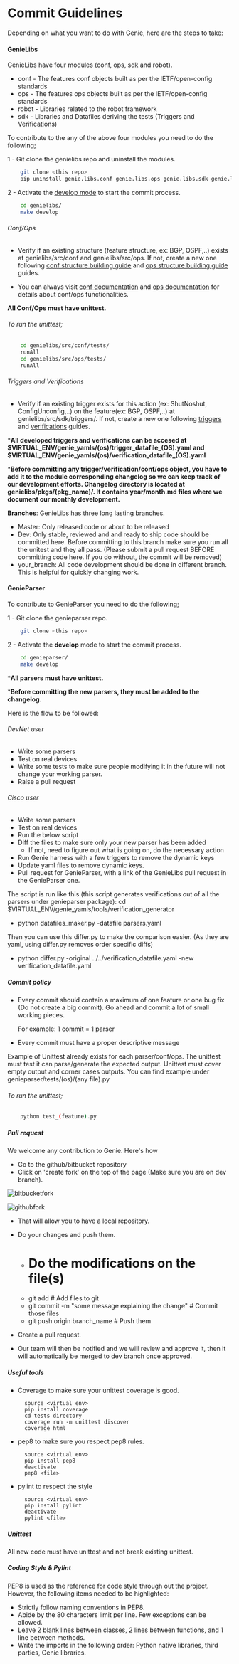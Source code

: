 # Commit Guidelines

Depending on what you want to do with Genie, here are the steps to take:

#### GenieLibs

GenieLibs have four modules (conf, ops, sdk and robot).

* conf  - The features conf objects built as per the IETF/open-config standards
* ops   - The features ops objects built as per the IETF/open-config standards
* robot - Libraries related to the robot framework
* sdk   - Libraries and Datafiles deriving the tests (Triggers and Verifications)

To contribute to the any of the above four modules you need to do the following;

1 - Git clone the genielibs repo and uninstall the modules.

```bash
    git clone <this repo>
    pip uninstall genie.libs.conf genie.libs.ops genie.libs.sdk genie.libs.robot
```

2 - Activate the [develop mode] to start the commit process.

```bash
    cd genielibs/
    make develop
```

[develop mode]: http://setuptools.readthedocs.io/en/latest/setuptools.html#develop-deploy-the-project-source-in-development-mode

###### Conf/Ops

* Verify if an existing structure (feature structure, ex: BGP, OSPF,..) exists at
genielibs/src/conf and genielibs/src/ops. If not, create a new one following
[conf structure building guide](CONF.md) and [ops structure building guide](OPS.md) guides.

* You can always visit [conf documentation] and [ops documentation] for details
about conf/ops functionalities.

[conf documentation]: https://pubhub.devnetcloud.com/media/pyats-packages/docs/genie/Conf/index.html
[ops documentation]: https://pubhub.devnetcloud.com/media/pyats-packages/docs/genie/Ops/index.html

********All Conf/Ops must have unittest.********

###### To run the unittest;

```bash
    cd genielibs/src/conf/tests/
    runAll
    cd genielibs/src/ops/tests/
    runAll
```

###### Triggers and Verifications

* Verify if an existing trigger exists for this action (ex: ShutNoshut,
ConfigUnconfig,..) on the feature(ex: BGP, OSPF,..) at genielibs/src/sdk/triggers/. If not, create a new one
following [triggers] and [verifications] guides.

*********All developed triggers and verifications can be accesed at
$VIRTUAL_ENV/genie_yamls/(os)/trigger_datafile_(OS).yaml and
$VIRTUAL_ENV/genie_yamls/(os)/verification_datafile_(OS).yaml********

[triggers]: https://pubhub.devnetcloud.com/media/pyats-packages/docs/genie/harness/developer/triggers.html
[verifications]: https://pubhub.devnetcloud.com/media/pyats-packages/docs/genie/harness/developer/verifications.html

*********Before committing any trigger/verification/conf/ops object, you have to add it
to the module corresponding changelog so we can keep track of our development efforts. Changelog directory is
located at genielibs/pkgs/(pkg_name)/. It contains year/month.md files where we document our monthly
development.********

__Branches__: GenieLibs has three long lasting branches.

* Master: Only released code or about to be released
* Dev: Only stable, reviewed and and ready to ship code should be committed here. Before committing to this branch make sure you run all the unitest and they all pass. (Please submit a pull request BEFORE committing code here. If you do without, the commit will be removed)
* your_branch: All code development should be done in different branch. This is helpful for quickly changing work.


#### GenieParser

To contribute to GenieParser you need to do the following;

1 - Git clone the genieparser repo.

```bash
    git clone <this repo>
```

2 - Activate the __develop__ mode to start the commit process.

```bash
    cd genieparser/
    make develop
```

*********All parsers must have unittest.********

*********Before committing the new parsers, they must be added to the changelog.********

Here is the flow to be followed:

###### DevNet user

* Write some parsers
* Test on real devices
* Write some tests to make sure people modifying it in the future will not change your working parser.
* Raise a pull request

###### Cisco user

* Write some parsers
* Test on real devices
* Run the below script
* Diff the files to make sure only your new parser has been added
    * If not, need to figure out what is going on, do the necessary action
* Run Genie harness with a few triggers to remove the dynamic keys
* Update yaml files to remove dynamic keys.
* Pull request for GenieParser, with a link of the GenieLibs pull request in
the GenieParser one.
 
The script is run like this (this script generates verifications out of all the parsers under genieparser package):
cd $VIRTUAL_ENV/genie_yamls/tools/verification_generator
 
- python datafiles_maker.py -datafile parsers.yaml
 
Then you can use this differ.py to make the comparison easier. (As they are yaml, using differ.py removes order specific diffs)
 
- python differ.py -original ../../verification_datafile.yaml -new verification_datafile.yaml

##### Commit policy

* Every commit should contain a maximum of one feature or one bug fix (Do not
create a big commit). Go ahead and commit a lot of small working pieces. 

    For example: 1 commit = 1 parser

* Every commit must have a proper descriptive message


Example of Unittest already exists for each parser/conf/ops. The unittest must
test it can parse/generate the expected output. Unittest must cover empty output
and corner cases outputs. You can find example under genieparser/tests/(os)/(any file).py

###### To run the unittest;

```bash
    python test_(feature).py
```

##### Pull request

We welcome any contribution to Genie. Here's how

* Go to the github/bitbucket repository
* Click on 'create fork' on the top of the page (Make sure you are on dev branch).

![bitbucketfork](_static/bitbucketfork.png)

![githubfork](_static/githubfork.png)

* That will allow you to have a local repository.

* Do your changes and push them.

    * # Do the modifications on the file(s)
    * git add <file>                                          # Add files to git
    * git commit -m "some message explaining the change"      # Commit those files
    * git push origin branch_name                             # Push them

* Create a pull request.

* Our team will then be notified and we will review and approve it, then it
will automatically be merged to dev branch once approved.

##### Useful tools

* Coverage to make sure your unittest coverage is good.

        source <virtual env>
        pip install coverage
        cd tests directory
        coverage run -m unittest discover
        coverage html

* pep8 to make sure you respect pep8 rules.

        source <virtual env>
        pip install pep8
        deactivate
        pep8 <file>

* pylint to respect the style

        source <virtual env>
        pip install pylint
        deactivate
        pylint <file>

##### Unittest

All new code must have unittest and not break existing unittest.


##### Coding Style & Pylint

PEP8 is used as the reference for code style through out the project. However,
the following items needed to be highlighted:

* Strictly follow naming conventions in PEP8.
* Abide by the 80 characters limit per line. Few exceptions can be allowed.
* Leave 2 blank lines between classes, 2 lines between functions, and 1 line
between methods.
* Write the imports in the following order: Python native libraries, third parties, Genie libraries.
